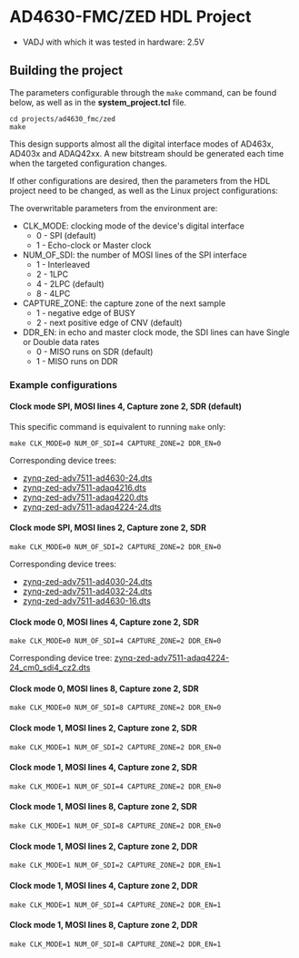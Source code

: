 <!-- no_no_os -->

# AD4630-FMC/ZED HDL Project

- VADJ with which it was tested in hardware: 2.5V

## Building the project

The parameters configurable through the `make` command, can be found below, as
well as in the **system_project.tcl** file.

```
cd projects/ad4630_fmc/zed
make
```

This design supports almost all the digital interface modes of AD463x, AD403x
and ADAQ42xx. A new bitstream should be generated each time when the targeted
configuration changes.

If other configurations are desired, then the parameters from the HDL project
need to be changed, as well as the Linux project configurations:

The overwritable parameters from the environment are:

- CLK_MODE: clocking mode of the device's digital interface
  - 0 - SPI (default)
  - 1 - Echo-clock or Master clock
- NUM_OF_SDI: the number of MOSI lines of the SPI interface
  - 1 - Interleaved
  - 2 - 1LPC
  - 4 - 2LPC (default)
  - 8 - 4LPC
- CAPTURE_ZONE: the capture zone of the next sample
  - 1 - negative edge of BUSY
  - 2 - next positive edge of CNV (default)
- DDR_EN: in echo and master clock mode, the SDI lines can have Single or Double data rates
  - 0 - MISO runs on SDR (default)
  - 1 - MISO runs on DDR

### Example configurations

#### Clock mode SPI, MOSI lines 4, Capture zone 2, SDR (default)

This specific command is equivalent to running `make` only:

```
make CLK_MODE=0 NUM_OF_SDI=4 CAPTURE_ZONE=2 DDR_EN=0
```

Corresponding device trees:
- [zynq-zed-adv7511-ad4630-24.dts](https://github.com/analogdevicesinc/linux/blob/main/arch/arm/boot/dts/xilinx/zynq-zed-adv7511-ad4630-24.dts)
- [zynq-zed-adv7511-adaq4216.dts](https://github.com/analogdevicesinc/linux/blob/main/arch/arm/boot/dts/xilinx/zynq-zed-adv7511-adaq4216.dts)
- [zynq-zed-adv7511-adaq4220.dts](https://github.com/analogdevicesinc/linux/blob/main/arch/arm/boot/dts/xilinx/zynq-zed-adv7511-adaq4220.dts)
- [zynq-zed-adv7511-adaq4224-24.dts](https://github.com/analogdevicesinc/linux/blob/main/arch/arm/boot/dts/xilinx/zynq-zed-adv7511-adaq4224-24.dts)

#### Clock mode SPI, MOSI lines 2, Capture zone 2, SDR

```
make CLK_MODE=0 NUM_OF_SDI=2 CAPTURE_ZONE=2 DDR_EN=0
```

Corresponding device trees:

- [zynq-zed-adv7511-ad4030-24.dts](https://github.com/analogdevicesinc/linux/blob/main/arch/arm/boot/dts/xilinx/zynq-zed-adv7511-ad4030-24.dts)
- [zynq-zed-adv7511-ad4032-24.dts](https://github.com/analogdevicesinc/linux/blob/main/arch/arm/boot/dts/xilinx/zynq-zed-adv7511-ad4032-24.dts)
- [zynq-zed-adv7511-ad4630-16.dts](https://github.com/analogdevicesinc/linux/blob/main/arch/arm/boot/dts/xilinx/zynq-zed-adv7511-ad4630-16.dts)

#### Clock mode 0, MOSI lines 4, Capture zone 2, SDR

```
make CLK_MODE=0 NUM_OF_SDI=4 CAPTURE_ZONE=2 DDR_EN=0
```

Corresponding device tree: [zynq-zed-adv7511-adaq4224-24_cm0_sdi4_cz2.dts](https://github.com/analogdevicesinc/linux/blob/main/arch/arm/boot/dts/xilinx/zynq-zed-adv7511-adaq4224-24_cm0_sdi4_cz2.dts)

#### Clock mode 0, MOSI lines 8, Capture zone 2, SDR

```
make CLK_MODE=0 NUM_OF_SDI=8 CAPTURE_ZONE=2 DDR_EN=0
```

#### Clock mode 1, MOSI lines 2, Capture zone 2, SDR

```
make CLK_MODE=1 NUM_OF_SDI=2 CAPTURE_ZONE=2 DDR_EN=0
```

#### Clock mode 1, MOSI lines 4, Capture zone 2, SDR

```
make CLK_MODE=1 NUM_OF_SDI=4 CAPTURE_ZONE=2 DDR_EN=0
```

#### Clock mode 1, MOSI lines 8, Capture zone 2, SDR

```
make CLK_MODE=1 NUM_OF_SDI=8 CAPTURE_ZONE=2 DDR_EN=0
```

#### Clock mode 1, MOSI lines 2, Capture zone 2, DDR

```
make CLK_MODE=1 NUM_OF_SDI=2 CAPTURE_ZONE=2 DDR_EN=1
```

#### Clock mode 1, MOSI lines 4, Capture zone 2, DDR

```
make CLK_MODE=1 NUM_OF_SDI=4 CAPTURE_ZONE=2 DDR_EN=1
```

#### Clock mode 1, MOSI lines 8, Capture zone 2, DDR

```
make CLK_MODE=1 NUM_OF_SDI=8 CAPTURE_ZONE=2 DDR_EN=1
```